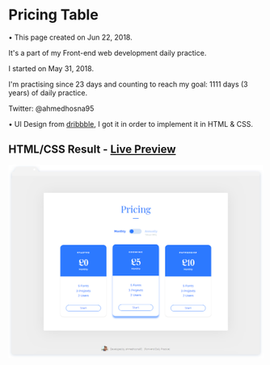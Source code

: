 # Pricing Table

• This page created on Jun 22, 2018.

It's a part of my Front-end web development daily practice.

I started on May 31, 2018.

I'm practising since 23 days and counting to reach my goal: 1111 days (3 years) of daily practice.

Twitter: @ahmedhosna95

• UI Design from [dribbble](https://dribbble.com/shots/4393156-Daily-UI-Challenge-030), I got it in order to implement it in HTML & CSS.

## HTML/CSS Result - [Live Preview](https://cdn.rawgit.com/ahmedhosna95/Front-end-Daily-Practice/5b9f84dd/Day023/PricingTables_07/index.html)

![](assets/img/frame-generic.png)
